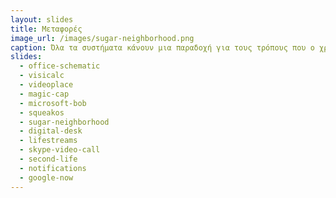 ```yaml
---
layout: slides
title: Μεταφορές 
image_url: /images/sugar-neighborhood.png
caption: Όλα τα συστήματα κάνουν μια παραδοχή για τους τρόπους που ο χρήστης σκέφτεται και αλληλεπιδρά με τον υπολογιστή. 
slides:
  - office-schematic
  - visicalc
  - videoplace 
  - magic-cap
  - microsoft-bob
  - squeakos
  - sugar-neighborhood
  - digital-desk
  - lifestreams
  - skype-video-call
  - second-life
  - notifications
  - google-now
---
```

